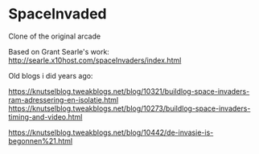 # SpaceInvaded
Clone of the original arcade

Based on Grant Searle's work: http://searle.x10host.com/spaceInvaders/index.html

Old blogs i did years ago: 

https://knutselblog.tweakblogs.net/blog/10321/buildlog-space-invaders-ram-adressering-en-isolatie.html
https://knutselblog.tweakblogs.net/blog/10273/buildlog-space-invaders-timing-and-video.html

https://knutselblog.tweakblogs.net/blog/10442/de-invasie-is-begonnen%21.html
